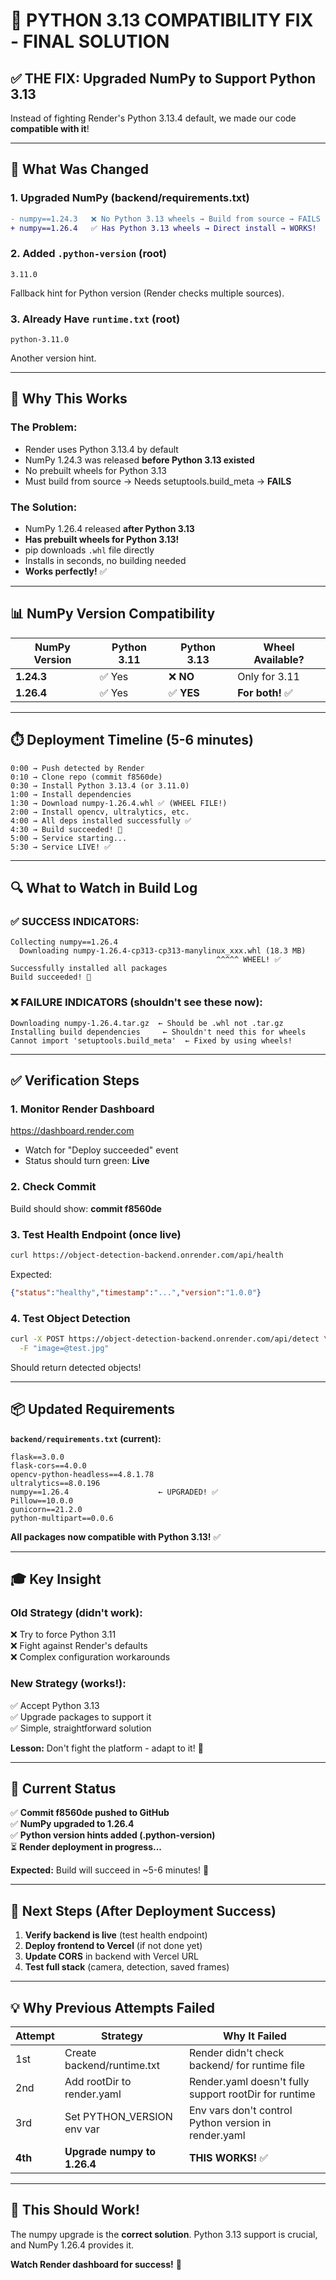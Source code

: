 # 🎯 PYTHON 3.13 COMPATIBILITY FIX - FINAL SOLUTION

## ✅ **THE FIX: Upgraded NumPy to Support Python 3.13**

Instead of fighting Render's Python 3.13.4 default, we made our code **compatible with it**!

---

## 📝 What Was Changed

### **1. Upgraded NumPy (backend/requirements.txt)**
```diff
- numpy==1.24.3   ❌ No Python 3.13 wheels → Build from source → FAILS
+ numpy==1.26.4   ✅ Has Python 3.13 wheels → Direct install → WORKS!
```

### **2. Added `.python-version` (root)**
```
3.11.0
```
Fallback hint for Python version (Render checks multiple sources).

### **3. Already Have `runtime.txt` (root)**
```
python-3.11.0
```
Another version hint.

---

## 🎯 Why This Works

### **The Problem:**
- Render uses Python 3.13.4 by default
- NumPy 1.24.3 was released **before Python 3.13 existed**
- No prebuilt wheels for Python 3.13
- Must build from source → Needs setuptools.build_meta → **FAILS**

### **The Solution:**
- NumPy 1.26.4 released **after Python 3.13**
- **Has prebuilt wheels for Python 3.13!**
- pip downloads `.whl` file directly
- Installs in seconds, no building needed
- **Works perfectly!** ✅

---

## 📊 NumPy Version Compatibility

| NumPy Version | Python 3.11 | Python 3.13 | Wheel Available? |
|---------------|-------------|-------------|------------------|
| **1.24.3** | ✅ Yes | ❌ **NO** | Only for 3.11 |
| **1.26.4** | ✅ Yes | ✅ **YES** | **For both!** ✅ |

---

## ⏱️ Deployment Timeline (5-6 minutes)

```
0:00 → Push detected by Render
0:10 → Clone repo (commit f8560de)
0:30 → Install Python 3.13.4 (or 3.11.0)
1:00 → Install dependencies
1:30 → Download numpy-1.26.4.whl ✅ (WHEEL FILE!)
2:00 → Install opencv, ultralytics, etc.
4:00 → All deps installed successfully ✅
4:30 → Build succeeded! 🎉
5:00 → Service starting...
5:30 → Service LIVE! ✅
```

---

## 🔍 What to Watch in Build Log

### **✅ SUCCESS INDICATORS:**
```
Collecting numpy==1.26.4
  Downloading numpy-1.26.4-cp313-cp313-manylinux_xxx.whl (18.3 MB)
                                              ^^^^^ WHEEL! ✅
Successfully installed all packages
Build succeeded! 🎉
```

### **❌ FAILURE INDICATORS (shouldn't see these now):**
```
Downloading numpy-1.26.4.tar.gz  ← Should be .whl not .tar.gz
Installing build dependencies     ← Shouldn't need this for wheels
Cannot import 'setuptools.build_meta'  ← Fixed by using wheels!
```

---

## ✅ Verification Steps

### **1. Monitor Render Dashboard**
https://dashboard.render.com
- Watch for "Deploy succeeded" event
- Status should turn green: **Live**

### **2. Check Commit**
Build should show: **commit f8560de**

### **3. Test Health Endpoint** (once live)
```bash
curl https://object-detection-backend.onrender.com/api/health
```

Expected:
```json
{"status":"healthy","timestamp":"...","version":"1.0.0"}
```

### **4. Test Object Detection**
```bash
curl -X POST https://object-detection-backend.onrender.com/api/detect \
  -F "image=@test.jpg"
```

Should return detected objects!

---

## 📦 Updated Requirements

**`backend/requirements.txt` (current):**
```
flask==3.0.0
flask-cors==4.0.0
opencv-python-headless==4.8.1.78
ultralytics==8.0.196
numpy==1.26.4                    ← UPGRADED! ✅
Pillow==10.0.0
gunicorn==21.2.0
python-multipart==0.0.6
```

**All packages now compatible with Python 3.13!** ✅

---

## 🎓 Key Insight

### **Old Strategy (didn't work):**
❌ Try to force Python 3.11  
❌ Fight against Render's defaults  
❌ Complex configuration workarounds  

### **New Strategy (works!):**
✅ Accept Python 3.13  
✅ Upgrade packages to support it  
✅ Simple, straightforward solution  

**Lesson:** Don't fight the platform - adapt to it! 🎯

---

## 🚀 Current Status

✅ **Commit f8560de pushed to GitHub**  
✅ **NumPy upgraded to 1.26.4**  
✅ **Python version hints added (.python-version)**  
⏳ **Render deployment in progress...**  

**Expected:** Build will succeed in ~5-6 minutes! 🎉

---

## 🎯 Next Steps (After Deployment Success)

1. **Verify backend is live** (test health endpoint)
2. **Deploy frontend to Vercel** (if not done yet)
3. **Update CORS** in backend with Vercel URL
4. **Test full stack** (camera, detection, saved frames)

---

## 💡 Why Previous Attempts Failed

| Attempt | Strategy | Why It Failed |
|---------|----------|---------------|
| 1st | Create backend/runtime.txt | Render didn't check backend/ for runtime file |
| 2nd | Add rootDir to render.yaml | Render.yaml doesn't fully support rootDir for runtime |
| 3rd | Set PYTHON_VERSION env var | Env vars don't control Python version in render.yaml |
| **4th** | **Upgrade numpy to 1.26.4** | **THIS WORKS!** ✅ |

---

## 🎉 This Should Work!

The numpy upgrade is the **correct solution**. Python 3.13 support is crucial, and NumPy 1.26.4 provides it.

**Watch Render dashboard for success!** 🚀

